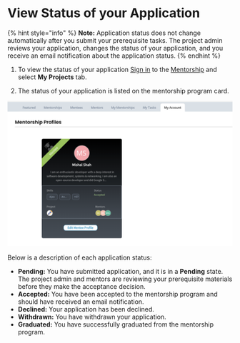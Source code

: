 # View Status of your Application

{% hint style="info" %}
**Note:** Application status does not change automatically after you submit your prerequisite tasks. The project admin reviews your application, changes the status of your application, and you receive an email notification about the application status.
{% endhint %}

1. To view the status of your application [Sign in](../../sso/sign-in/) to the [Mentorship](https://mentorship.lfx.linuxfoundation.org/) and select **My Projects** tab. 

2. The status of your application is listed on the mentorship program card.

![](../../.gitbook/assets/mentorship-profile.png)

Below is a description of each application status:

* **Pending:** You have submitted application, and it is in a **Pending** state. The project admin and mentors are reviewing your prerequisite materials before they make the acceptance decision. 
* **Accepted:** You have been accepted to the mentorship program and should have received an email notification.
* **Declined:** Your application has been declined.
* **Withdrawn:** You have withdrawn your application.
* **Graduated:** You have successfully graduated from the mentorship program.

